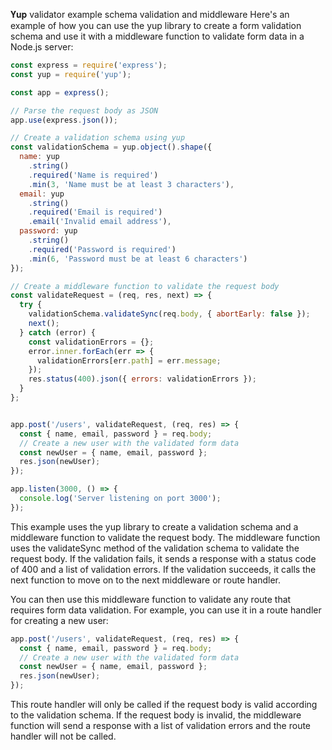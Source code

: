 𝐘𝐮𝐩 validator example schema validation and middleware
Here's an example of how you can use the yup library to create a form validation schema and use it with a middleware function to validate form data in a Node.js server:

```js
const express = require('express');
const yup = require('yup');

const app = express();

// Parse the request body as JSON
app.use(express.json());

// Create a validation schema using yup
const validationSchema = yup.object().shape({
  name: yup
    .string()
    .required('Name is required')
    .min(3, 'Name must be at least 3 characters'),
  email: yup
    .string()
    .required('Email is required')
    .email('Invalid email address'),
  password: yup
    .string()
    .required('Password is required')
    .min(6, 'Password must be at least 6 characters')
});

// Create a middleware function to validate the request body
const validateRequest = (req, res, next) => {
  try {
    validationSchema.validateSync(req.body, { abortEarly: false });
    next();
  } catch (error) {
    const validationErrors = {};
    error.inner.forEach(err => {
      validationErrors[err.path] = err.message;
    });
    res.status(400).json({ errors: validationErrors });
  }
};


app.post('/users', validateRequest, (req, res) => {
  const { name, email, password } = req.body;
  // Create a new user with the validated form data
  const newUser = { name, email, password };
  res.json(newUser);
});

app.listen(3000, () => {
  console.log('Server listening on port 3000');
});
```
This example uses the yup library to create a validation schema and a middleware function to validate the request body. The middleware function uses the validateSync method of the validation schema to validate the request body. If the validation fails, it sends a response with a status code of 400 and a list of validation errors. If the validation succeeds, it calls the next function to move on to the next middleware or route handler.

You can then use this middleware function to validate any route that requires form data validation. For example, you can use it in a route handler for creating a new user:

```js
app.post('/users', validateRequest, (req, res) => {
  const { name, email, password } = req.body;
  // Create a new user with the validated form data
  const newUser = { name, email, password };
  res.json(newUser);
});
```
This route handler will only be called if the request body is valid according to the validation schema. If the request body is invalid, the middleware function will send a response with a list of validation errors and the route handler will not be called.
